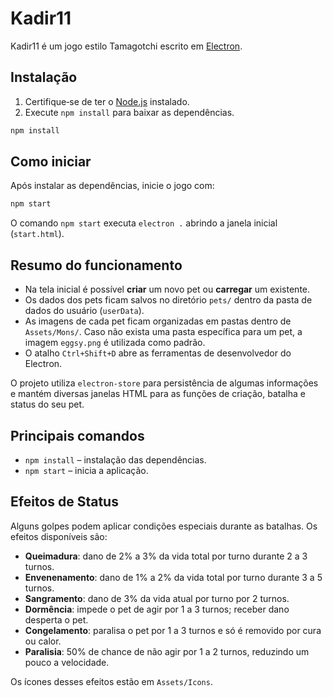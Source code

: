 # Kadir11

Kadir11 é um jogo estilo Tamagotchi escrito em [Electron](https://electronjs.org/).

## Instalação

1. Certifique‑se de ter o [Node.js](https://nodejs.org/) instalado.
2. Execute `npm install` para baixar as dependências.

```bash
npm install
```

## Como iniciar

Após instalar as dependências, inicie o jogo com:

```bash
npm start
```

O comando `npm start` executa `electron .` abrindo a janela inicial (`start.html`).

## Resumo do funcionamento

- Na tela inicial é possível **criar** um novo pet ou **carregar** um existente.
- Os dados dos pets ficam salvos no diretório `pets/` dentro da pasta de dados do usuário (`userData`).
- As imagens de cada pet ficam organizadas em pastas dentro de `Assets/Mons/`. Caso não exista uma pasta específica para um pet, a imagem `eggsy.png` é utilizada como padrão.
- O atalho `Ctrl+Shift+D` abre as ferramentas de desenvolvedor do Electron.

O projeto utiliza `electron-store` para persistência de algumas informações e
mantém diversas janelas HTML para as funções de criação, batalha e status do seu
pet.

## Principais comandos

- `npm install` – instalação das dependências.
- `npm start` – inicia a aplicação.


## Efeitos de Status

Alguns golpes podem aplicar condições especiais durante as batalhas. Os efeitos disponíveis são:

- **Queimadura**: dano de 2% a 3% da vida total por turno durante 2 a 3 turnos.
- **Envenenamento**: dano de 1% a 2% da vida total por turno durante 3 a 5 turnos.
- **Sangramento**: dano de 3% da vida atual por turno por 2 turnos.
- **Dormência**: impede o pet de agir por 1 a 3 turnos; receber dano desperta o pet.
- **Congelamento**: paralisa o pet por 1 a 3 turnos e só é removido por cura ou calor.
- **Paralisia**: 50% de chance de não agir por 1 a 2 turnos, reduzindo um pouco a velocidade.

Os ícones desses efeitos estão em `Assets/Icons`.
